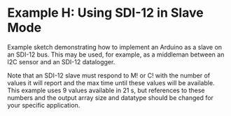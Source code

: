 [//]: # ( @page example_h_page Example H: Using SDI-12 in Slave Mode )
# Example H: Using SDI-12 in Slave Mode

Example sketch demonstrating how to implement an Arduino as a slave on an SDI-12 bus. This may be used, for example, as a middleman between an I2C sensor and an SDI-12 datalogger.

Note that an SDI-12 slave must respond to M! or C! with the number of values it will report and the max time until these values will be available.  This example uses 9 values available in 21 s, but references to these numbers and the output array size and datatype should be changed for your specific application.

